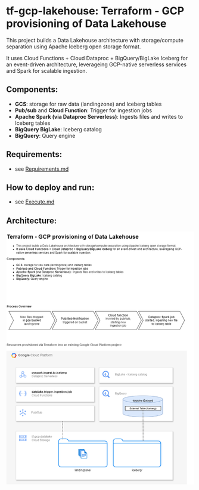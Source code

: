 # tf-gcp-lakehouse: Terraform - GCP provisioning of Data Lakehouse  

This project builds a Data Lakehouse architecture with storage/compute separation using Apache Iceberg open storage format.  

It uses Cloud Functions + Cloud Dataproc + BigQuery/BigLake Iceberg for an event-driven architecture, leverageing GCP-native serverless services and Spark for scalable ingestion.  
  
## Components:  
- **GCS**: storage for raw data (landingzone) and Iceberg tables
- **Pub/sub** and **Cloud Function**: Trigger for ingestion jobs
- **Apache Spark (via Dataproc Serverless)**:  Ingests files and writes to Iceberg tables
- **BigQuery BigLake**: Iceberg catalog
- **BigQuery**: Query engine


## Requirements:  
 - see [Requirements.md](REQUIREMENTS.md)


## How to deploy and run:  
 - see [Execute.md](EXECUTE.md)

  
## Architecture:  
![image](ARCHITECTURE.png)
